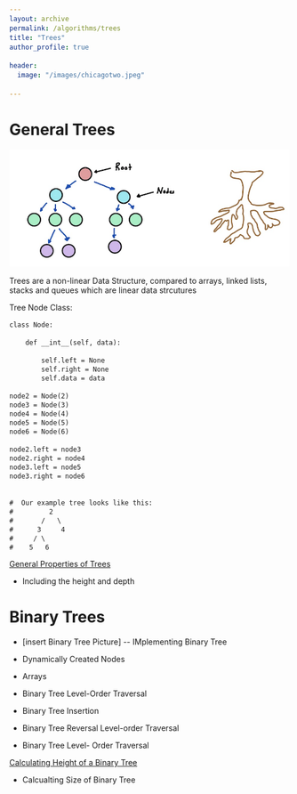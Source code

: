 ```yaml
---
layout: archive
permalink: /algorithms/trees
title: "Trees"
author_profile: true

header:
  image: "/images/chicagotwo.jpeg"
  
---
```


# General Trees

![inserting an Image](/images/tree/general_tree.jpg)

Trees are a non-linear Data Structure, compared to arrays, linked lists, stacks and queues which are linear data strcutures

Tree Node Class:

    class Node:
    
        def __int__(self, data):

            self.left = None
            self.right = None
            self.data = data
    
    node2 = Node(2)
    node3 = Node(3)
    node4 = Node(4)
    node5 = Node(5)
    node6 = Node(6)

    node2.left = node3
    node2.right = node4
    node3.left = node5
    node3.right = node6

    
    #  Our example tree looks like this:
    #         2
    #       /   \
    #      3     4
    #     / \
    #    5   6

    



[General Properties of Trees](https://devintheengineer.com/algorithms/trees/general_tree)

 - Including the height and depth


 

# Binary Trees

- [insert Binary Tree Picture]
-- IMplementing Binary Tree

 - Dynamically Created Nodes
 - Arrays
- Binary Tree Level-Order Traversal

- Binary Tree Insertion

- Binary Tree Reversal Level-order Traversal

- Binary Tree Level- Order Traversal

[Calculating Height of a Binary Tree](https://devintheengineer.com/algorithms/trees/height_of_tree)

- Calcualting Size of Binary Tree